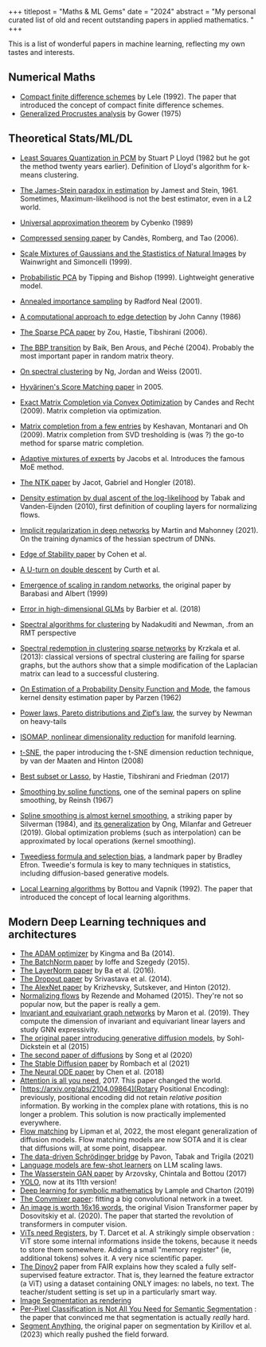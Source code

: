 +++
titlepost = "Maths & ML Gems"
date = "2024"
abstract = "My personal curated list of old and recent outstanding papers in applied mathematics. "
+++

This is a list of wonderful papers in machine learning, reflecting my own tastes and interests. 

## Numerical Maths

- [Compact finite difference schemes](https://acoustics.web.illinois.edu/pdfs/lele-1992.pdf) by Lele (1992). The paper that introduced the concept of compact finite difference schemes. 
- [Generalized Procrustes analysis](https://link.springer.com/article/10.1007/BF02291478) by Gower (1975)


## Theoretical Stats/ML/DL
- [Least Squares Quantization in PCM](http://mlsp.cs.cmu.edu/courses/fall2010/class14/lloyd.pdf) by Stuart P Lloyd (1982 but he got the method twenty years earlier). Definition of Lloyd's algorithm for k-means clustering. 
- [The James-Stein paradox in estimation](http://www.stat.yale.edu/~hz68/619/Stein-1961.pdf) by Jamest and Stein, 1961. Sometimes, Maximum-likelihood is not the best estimator, even in a L2 world. 
- [Universal approximation theorem](https://link.springer.com/article/10.1007/BF02551274) by Cybenko (1989)
- [Compressed sensing paper](https://arxiv.org/pdf/math/0409186.pdf) by Candès, Romberg, and Tao (2006).
- [Scale Mixtures of Gaussians and the Stastistics of Natural Images](https://proceedings.neurips.cc/paper_files/paper/1999/file/6a5dfac4be1502501489fc0f5a24b667-Paper.pdf) by Wainwright and Simoncelli (1999).
- [Probabilistic PCA](https://www.di.ens.fr/~fbach/courses/fall2010/Bishop_Tipping_1999_Probabilistic_PCA.pdf) by Tipping and Bishop (1999). Lightweight generative model. 
- [Annealed importance sampling](https://link.springer.com/content/pdf/10.1023/A:1008923215028.pdf) by Radford Neal (2001). 
- [A computational approach to edge detection](https://ieeexplore.ieee.org/document/4767851) by John Canny (1986)
- [The Sparse PCA paper](https://hastie.su.domains/Papers/spc_jcgs.pdf) by Zou, Hastie, Tibshirani (2006).
- [The BBP transition](https://arxiv.org/abs/math/0403022) by Baik, Ben Arous, and Péché (2004). Probably the most important paper in random matrix theory. 
- [On spectral clustering](https://proceedings.neurips.cc/paper/2001/file/801272ee79cfde7fa5960571fee36b9b-Paper.pdf) by Ng, Jordan and Weiss (2001).
- [Hyvärinen's Score Matching paper](https://www.jmlr.org/papers/volume6/hyvarinen05a/hyvarinen05a.pdf) in 2005. 
- [Exact Matrix Completion via Convex Optimization](https://dl.acm.org/doi/pdf/10.1145/2184319.2184343) by Candes and Recht (2009). Matrix completion via optimization.
- [Matrix completion from a few entries](https://arxiv.org/pdf/0901.3150.pdf) by Keshavan, Montanari and Oh (2009). Matrix completion from SVD tresholding is (was ?) the go-to method for sparse matric completion. 
- [Adaptive mixtures of experts](https://www.cs.toronto.edu/~hinton/absps/jjnh91.pdf) by Jacobs et al. Introduces the famous MoE method. 
- [The NTK paper](https://arxiv.org/abs/1806.07572) by Jacot, Gabriel and Hongler (2018).
- [Density estimation by dual ascent of the log-likelihood](https://scholar.google.com/citations?view_op=view_citation&hl=en&user=0XfFckgAAAAJ&citation_for_view=0XfFckgAAAAJ:L8Ckcad2t8MC) by Tabak and Vanden-Eijnden (2010), first definition of coupling layers for normalizing flows. 
- [Implicit regularization in deep networks](https://www.jmlr.org/papers/volume22/20-410/20-410.pdf) by Martin and Mahonney (2021). On the training dynamics of the hessian spectrum of DNNs. 
- [Edge of Stability paper](https://arxiv.org/abs/2103.00065) by Cohen et al. 
- [A U-turn on double descent](https://arxiv.org/abs/2310.18988) by Curth et al. 
  
- [Emergence of scaling in random networks](https://arxiv.org/pdf/cond-mat/9910332), the original paper by Barabasi and Albert (1999)
- [Error in high-dimensional GLMs](https://www.pnas.org/doi/full/10.1073/pnas.1802705116?doi=10.1073/pnas.1802705116) by Barbier et al. (2018)
- [Spectral algorithms for clustering](https://journals.aps.org/prl/abstract/10.1103/PhysRevLett.108.188701) by Nadakuditi and Newman, .from an RMT perspective
- [Spectral redemption in clustering sparse networks](https://www.pnas.org/doi/pdf/10.1073/pnas.1312486110) by Krzkala et al. (2013): classical versions of spectral clustering are failing for sparse graphs, but the authors show that a simple modification of the Laplacian matrix can lead to a successful clustering.
- [On Estimation of a Probability Density Function and Mode](https://projecteuclid.org/journals/annals-of-mathematical-statistics/volume-33/issue-3/On-Estimation-of-a-Probability-Density-Function-and-Mode/10.1214/aoms/1177704472.full), the famous kernel density estimation paper by Parzen (1962)
- [Power laws, Pareto distributions and Zipf’s law](https://arxiv.org/pdf/cond-mat/0412004.pdf), the survey by Newman on heavy-tails
- [ISOMAP, nonlinear dimensionality reduction](https://www.robots.ox.ac.uk/~az/lectures/ml/tenenbaum-isomap-Science2000.pdf) for manifold learning. 
- [t-SNE](https://jmlr.org/papers/volume9/vandermaaten08a/vandermaaten08a.pdf), the paper introducing the t-SNE dimension reduction technique, by van der Maaten and Hinton (2008)
- [Best subset or Lasso](https://www.stat.cmu.edu/~ryantibs/papers/bestsubset.pdf), by Hastie, Tibshirani and Friedman (2017)
- [Smoothing by spline functions](https://tlakoba.w3.uvm.edu/AppliedUGMath/auxpaper_Reinsch_1967.pdf), one of the seminal papers on spline smoothing, by Reinsh (1967)
- [Spline smoothing is almost kernel smoothing](https://sites.stat.washington.edu/courses/stat527/s14/readings/Silverman_Annals_1984.pdf), a striking paper by Silverman (1984), and [its generalization](https://ieeexplore.ieee.org/stamp/stamp.jsp?arnumber=8611353) by Ong, Milanfar and Getreuer (2019). Global optimization problems (such as interpolation) can be approximated by local operations (kernel smoothing).
- [Tweediess formula and selection bias](https://efron.ckirby.su.domains/papers/2011TweediesFormula.pdf), a landmark paper by Bradley Efron. Tweedie's formula is key to many techniques in statistics, including diffusion-based generative models.  
- [Local Learning algorithms](https://leon.bottou.org/publications/pdf/nc-1992.pdf) by Bottou and Vapnik (1992). The paper that introduced the concept of local learning algorithms.

  
## Modern Deep Learning techniques and architectures

- [The ADAM optimizer](https://arxiv.org/abs/1412.6980) by Kingma and Ba (2014).
- [The BatchNorm paper](https://arxiv.org/abs/1502.03167) by Ioffe and Szegedy (2015).
- [The LayerNorm paper](https://arxiv.org/pdf/1607.06450) by Ba et al. (2016).
- [The Dropout paper](https://jmlr.org/papers/volume15/srivastava14a/srivastava14a.pdf) by Srivastava et al. (2014).
- [The AlexNet paper](https://proceedings.neurips.cc/paper/2012/file/c399862d3b9d6b76c8436e924a68c45b-Paper.pdf) by Krizhevsky, Sutskever, and Hinton (2012).
- [Normalizing flows](https://proceedings.mlr.press/v37/rezende15.pdf) by Rezende and Mohamed (2015). They're not so popular now, but the paper is really a gem. 
- [Invariant and equivariant graph networks](https://arxiv.org/pdf/1812.09902.pdf) by Maron et al. (2019). They compute the dimension of invariant and equivariant linear layers and study GNN expressivity. 
- [The original paper introducing generative diffusion models](https://arxiv.org/abs/1503.03585), by Sohl-Dickstein et al (2015)
- [The second paper of diffusions](https://arxiv.org/abs/2011.13456) by Song et al (2020)
- [The Stable Diffusion paper](https://openaccess.thecvf.com/content/CVPR2022/papers/Rombach_High-Resolution_Image_Synthesis_With_Latent_Diffusion_Models_CVPR_2022_paper.pdf) by Rombach et al (2021)
- [The Neural ODE paper](https://arxiv.org/abs/1806.07366) by Chen et al. (2018)
- [Attention is all you need](https://arxiv.org/abs/1706.03762), 2017. This paper changed the world.
- [https://arxiv.org/abs/2104.09864](Rotary Positional Encoding): previously, positional encoding did not retain *relative position* information. By working in the complex plane with rotations, this is no longer a problem. This solution is now practically implemented everywhere.  
- [Flow matching](https://arxiv.org/abs/2210.02747) by Lipman et al, 2022, the most elegant generalization of diffusion models. Flow matching models are now SOTA and it is clear that diffusions will, at some point, disappear. 
- [The data-driven Schrödinger bridge](https://onlinelibrary.wiley.com/doi/pdf/10.1002/cpa.21975) by Pavon, Tabak and Trigila (2021)
- [Language models are few-shot learners](https://proceedings.neurips.cc/paper_files/paper/2020/file/1457c0d6bfcb4967418bfb8ac142f64a-Paper.pdf) on LLM scaling laws.
- [The Wasserstein GAN paper](https://proceedings.mlr.press/v70/arjovsky17a/arjovsky17a.pdf) by Arzovsky, Chintala and Bottou (2017)
- [YOLO](https://arxiv.org/abs/1506.02640), now at its 11th version!
- [Deep learning for symbolic mathematics](https://arxiv.org/pdf/1912.01412.pdf) by Lample and Charton (2019)
-  [The Convmixer paper](https://arxiv.org/abs/2201.09792): fitting a big convolutional network in a tweet. 
-  [An image is worth 16x16 words](https://arxiv.org/abs/2010.11929), the original Vision Transformer paper by Dosovitskiy et al. (2020). The paper that started the revolution of transformers in computer vision.
-  [ViTs need Registers](https://arxiv.org/pdf/2309.16588), by T. Darcet et al. A strikingly simple observation : ViT store some internal informations inside the tokens, because it needs to store them somewhere. Adding a small "memory register" (ie, additional tokens) solves it. A very nice scientific paper.  
-  [The Dinov2](https://arxiv.org/pdf/2304.07193) paper from FAIR explains how they scaled a fully self-supervised feature extractor. That is, they learned the feature extractor (a ViT) using a dataset containing ONLY images: no labels, no text. The teacher/student setting is set up in a particularly smart way. 
- [Image Segmentation as rendering](https://arxiv.org/pdf/1912.08193)
- [Per-Pixel Classification is Not All You Need for Semantic Segmentation](https://arxiv.org/pdf/2107.06278) : the paper that convinced me that segmentation is actually *really* hard. 
- [Segment Anything](https://arxiv.org/pdf/2304.02643), the original paper on segmentation by Kirillov et al. (2023) which really pushed the field forward.


